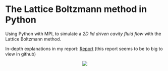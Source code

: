 # The Lattice Boltzmann method in Python
Using Python with MPI, to simulate a *2D lid driven cavity fluid flow* with the Lattice Boltzmann method.

In-depth explanations in my report: <a href="https://github.com/AntoineSchmidt/Portfolio/raw/master/projects/modal1/code/Report.pdf">Report</a> (this report seems to be to big to view in github)

<p align="center">
    <img src="../anim.gif">
</p>